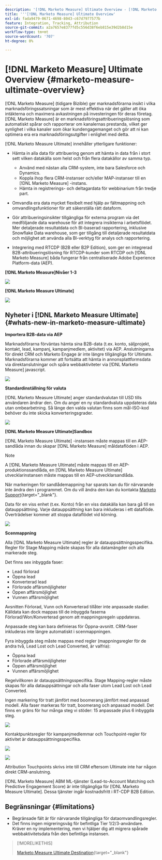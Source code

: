 ```yaml
---
description: '[!DNL Marketo Measure] Ultimate Overview - [!DNL Marketo Measure] - Produktdokumentation'
title: '''[!DNL Marketo Measure] Ultimate Overview'
exl-id: fada9479-0671-4698-8043-c67d7977577b
feature: Integration, Tracking, Attribution
source-git-commit: a2a7657e8377fd5c556d38f6eb815e39d2b8d15e
workflow-type: tm+mt
source-wordcount: '707'
ht-degree: 0%

---
```


# [!DNL Marketo Measure] Ultimate Overview {#marketo-measure-ultimate-overview}

[!DNL Marketo Measure] (tidigare Bizible) ger marknadsförarna insikt i vilka marknadsföringssatsningar som är mest effektiva när det gäller att öka intäkterna och maximera avkastningen på investeringen för deras företag. [!DNL Marketo Measure] är en marknadsföringsattribueringslösning som automatiskt spårar och rapporterar om kanalernas prestanda, vilket ger synlighet i vilka kanaler som ökar kundengagemanget och gör att ni kan optimera era era marknadsföringsutgifter i enlighet med detta.

[!DNL Marketo Measure Ultimate] innehåller ytterligare funktioner:

* Hämta in alla data för attribuering genom att hämta in data från i stort sett vilken datakälla som helst och från flera datakällor av samma typ.
   * Använd med nästan alla CRM-system, inte bara Salesforce och Dynamics.
   * Koppla ihop flera CRM-instanser och/eller MAP-instanser till en [!DNL Marketo Measure] -instans.
   * Hämta in registrerings- och deltagardata för webbinarium från tredje part.

* Omvandla era data mycket flexibelt med hjälp av fältmappning och omvandlingsfunktioner för att säkerställa rätt dataform.

* Gör attribueringsinsikter tillgängliga för externa program via det medföljande data warehouse för att integrera insikterna i arbetsflödet. Mer detaljerade resultatdata och BI-baserad rapportering, inklusive Snowflake Data warehouse, som ger tillgång till detaljerade resultatdata och möjlighet att använda alla BI-verktyg för analys och rapportering.

* Integrering med RTCDP (B2B eller B2P Edition), som ger en integrerad B2B-attribueringslösning för RTCDP-kunder som RTCDP och [!DNL Marketo Measure] båda fungerar från centraliserade Adobe Experience Platform-data (AEP).

**[!DNL Marketo Measure]Nivåer 1-3**

![](assets/marketo-measure-ultimate-overview-1.png)

**[!DNL Marketo Measure Ultimate]**

![](assets/marketo-measure-ultimate-overview-2.png)

## Nyheter i [!DNL Marketo Measure Ultimate] {#whats-new-in-marketo-measure-ultimate}

**Importera B2B-data via AEP**

Marknadsförarna förväntas hämta sina B2B-data (t.ex. konto, säljprojekt, kontakt, lead, kampanj, kampanjmedlem, aktivitet) via AEP. Anslutningarna för direkt CRM och Marketo Engage är inte längre tillgängliga för Ultimate. Marknadsförarna kommer att fortsätta att hämta in annonsplattformsdata via direktanslutningar och spåra webbaktiviteter via [!DNL Marketo Measure] javascript.

![](assets/marketo-measure-ultimate-overview-3.png)

**Standardinställning för valuta**

[!DNL Marketo Measure Ultimate] anger standardvalutan till USD tills användaren ändrar den. Om du anger en ny standardvaluta uppdateras data utan ombearbetning. Så länge den valda valutan finns som mål-ISO-kod behöver du inte skicka konverteringsgrader.

![](assets/marketo-measure-ultimate-overview-4.png)

**[!DNL Marketo Measure Ultimate]Sandbox**

[!DNL Marketo Measure Ultimate] -instansen måste mappas till en AEP-sandlåda innan du skapar [!DNL Marketo Measure] måldataflöden i AEP.

>[!NOTE]
>
>A [!DNL Marketo Measure Ultimate] måste mappas till en AEP-produktionssandlåda, en [!DNL Marketo Measure Ultimate] utvecklarinstansen måste mappas till en AEP-utvecklarsandlåda.

När markeringen för sandlådemappning har sparats kan du för närvarande inte ändra den i programmet. Om du vill ändra den kan du kontakta [Marketo Support](https://nation.marketo.com/t5/support/ct-p/Support){target="_blank"}.

Data för en viss enhet (t.ex. Konto) från en viss datakälla kan bara gå till en datauppsättning. Varje datauppsättning kan bara inkluderas i ett dataflöde. Överträdelser kommer att stoppa dataflödet vid körning.

![](assets/marketo-measure-ultimate-overview-5.png)

**Scenmappning**

Alla [!DNL Marketo Measure Ultimate] regler är datauppsättningsspecifika. Regler för Stage Mapping måste skapas för alla datamängder och alla markerade steg.

Det finns sex inbyggda faser:

* Lead förlorad
* Öppna lead
* Konverterad lead
* Förlorade affärsmöjligheter
* Öppen affärsmöjlighet
* Vunnen affärsmöjlighet

Avsnitten Förlorad, Vunn och Konverterad tillåter inte anpassade stadier. Källdata kan dock mappas till de inbyggda faserna Förlorad/Won/Konverterad genom att mappningsregeln uppdateras.

Anpassade steg kan bara definieras för Öppna-avsnitt.
CRM-faser inkluderas inte längre automatiskt i scenmappningen.

Fyra inbyggda steg måste mappas med regler (mappningsregler för de andra två, Lead Lost och Lead Converted, är valfria):

* Öppna lead
* Förlorade affärsmöjligheter
* Öppen affärsmöjlighet
* Vunnen affärsmöjlighet

Regelvillkoren är datauppsättningsspecifika. Stage Mapping-regler måste skapas för alla datauppsättningar och alla faser utom Lead Lost och Lead Converted.

Ingen markering för tratt jämfört med boomerang jämfört med anpassad modell. Alla faser markeras för tratt, boomerang och anpassad modell. Det finns en gräns för hur många steg vi stöder: 15 anpassade plus 6 inbyggda steg.

![](assets/marketo-measure-ultimate-overview-6.png)

Kontaktpunktsregler för kampanjmedlemmar och Touchpoint-regler för aktivitet är datauppsättningsspecifika.

![](assets/marketo-measure-ultimate-overview-7.png)

![](assets/marketo-measure-ultimate-overview-8.png)

Attribution Touchpoints skrivs inte till CRM eftersom Ultimate inte har någon direkt CRM-anslutning.

[!DNL Marketo Measure] ABM ML-tjänster (Lead-to-Account Matching och Predictive Engagement Score) är inte tillgängliga för [!DNL Marketo Measure Ultimate]. Dessa tjänster ingår kostnadsfritt i RT-CDP B2B Edition.

## Begränsningar {#limitations}

* Begränsade fält är för närvarande tillgängliga för dataomvandlingsregler.
* Det finns ingen migreringsväg för befintliga Tier 1/2/3-användare. Kräver en ny implementering, men vi hjälper dig att migrera spårade webbaktivitetsdata från den befintliga instansen.

>[!MORELIKETHIS]
>
>[Marketo Measure Ultimate Destination](https://experienceleague.adobe.com/docs/experience-platform/destinations/catalog/adobe/marketo-measure-ultimate.html?lang=en){target="_blank"}
